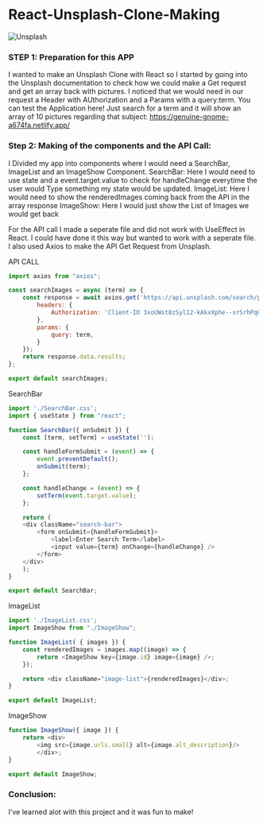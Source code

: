 # React-Unsplash-Clone-Making

![Unsplash](/src/images/unsplash.png)


### STEP 1: Preparation for this APP

I wanted to make an Unsplash Clone with React so I started by going into the Unsplash documentation to check how we could make a Get request and get an array back with pictures. I noticed that we would need in our request a Header with AUthorization and a Params with a query:term. 
You can test the Application here! Just search for a term and it will show an array of 10 pictures regarding that subject:
 https://genuine-gnome-a674fa.netlify.app/

### Step 2: Making of the components and the API Call: 

I Divided my app into components where I would need a SearchBar, ImageList and an ImageShow Component.
SearchBar: Here I would need to use state and a event.target.value to check for handleChange everytime the user would Type something my state would be updated.
ImageList: Here I would need to show the renderedImages coming back from the API in the array response
ImageShow: Here I would just show the List of Images we would get back

For the API call I made a seperate file and did not work with UseEffect in React. I could have done it this way but wanted to work with a seperate file.
I also used Axios to make the API Get Request from Unsplash. 


API CALL
```js
import axios from "axios";

const searchImages = async (term) => {
    const response = await axios.get('https://api.unsplash.com/search/photos', {
        headers: {
            Authorization: 'Client-ID 3xoUWst8zSyl12-kAkxXphe--srSrhPq0BEvW7cA96M'
        },
        params: {
            query: term,
        }
    });
    return response.data.results;
};

export default searchImages;
```

SearchBar
```js
import './SearchBar.css';
import { useState } from "react";

function SearchBar({ onSubmit }) {  
    const [term, setTerm] = useState('');

    const handleFormSubmit = (event) => {
        event.preventDefault();
        onSubmit(term);
    };

    const handleChange = (event) => {
        setTerm(event.target.value);
    };

    return (
    <div className="search-bar">
        <form onSubmit={handleFormSubmit}>
            <label>Enter Search Term</label>
            <input value={term} onChange={handleChange} />
        </form>
    </div>
    );
}

export default SearchBar;
```

ImageList
```js
import './ImageList.css';
import ImageShow from "./ImageShow";

function ImageList( { images }) {
    const renderedImages = images.map((image) => {
        return <ImageShow key={image.id} image={image} />;
    });

    return <div className="image-list">{renderedImages}</div>;
}

export default ImageList;
```

ImageShow
```js
function ImageShow({ image }) {
    return <div>
        <img src={image.urls.small} alt={image.alt_description}/>
        </div>;
}

export default ImageShow;
```

### Conclusion:

I've learned alot with this project and it was fun to make!